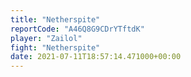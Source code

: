 ```yaml
---
title: "Netherspite"
reportCode: "A46Q8G9CDrYTftdK"
player: "Zailol"
fight: "Netherspite"
date: 2021-07-11T18:57:14.471000+00:00
---
```

